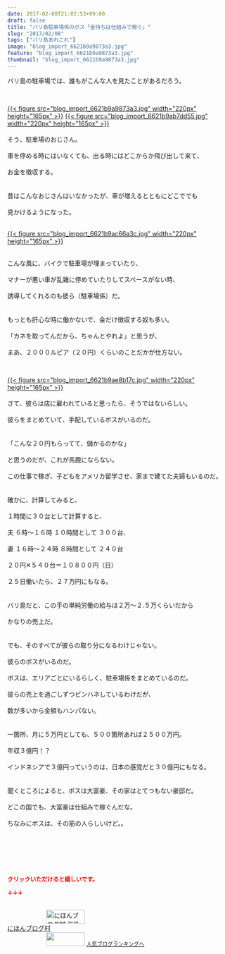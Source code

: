 ```yaml
---
date: 2017-02-08T21:02:53+09:00
draft: false
title: "バリ島駐車場係のボス「金持ちは仕組みで稼ぐ」"
slug: "2017/02/08"
tags: ["バリ島あれこれ"]
image: "blog_import_6621b9a9873a3.jpg"
feature: "blog_import_6621b9a9873a3.jpg"
thumbnail: "blog_import_6621b9a9873a3.jpg"
---
```

<p>バリ島の駐車場では、誰もがこんな人を見たことがあるだろう。</p><p> </p><p><a href="blog_import_6621b9a9a4038.jpg">{{< figure src="blog_import_6621b9a9873a3.jpg" width="220px" height="165px" >}}</a> <a href="blog_import_6621b9ab9b1f9.jpg">{{< figure src="blog_import_6621b9ab7dd55.jpg" width="220px" height="165px" >}}</a><br/><br/>そう、駐車場のおじさん。<br/><br/>車を停める時にはいなくても、出る時にはどこからか飛び出して来て、<br/><br/>お金を徴収する。<br/><br/><br/>昔はこんなおじさんはいなかったが、車が増えるとともにどこででも<br/><br/>見かけるようになった。<br/> </p><p><a href="blog_import_6621b9ac80c75.jpg">{{< figure src="blog_import_6621b9ac66a3c.jpg" width="220px" height="165px" >}}</a></p><p><br/>こんな風に、バイクで駐車場が埋まっていたり、<br/><br/>マナーが悪い車が乱雑に停めていたりしてスペースがない時、<br/><br/>誘導してくれるのも彼ら（駐車場係）だ。<br/><br/><br/>もっとも肝心な時に働かないで、金だけ徴収する奴も多い。<br/><br/>「カネを取ってんだから、ちゃんとやれよ」と思うが、<br/><br/>まあ、２０００ルピア（２０円）くらいのことだかが仕方ない。</p><p> </p><p><a href="blog_import_6621b9aeab276.jpg">{{< figure src="blog_import_6621b9ae8b17c.jpg" width="220px" height="165px" >}}</a><br/><br/>さて、彼らは店に雇われていると思ったら、そうではないらしい。<br/><br/>彼らをまとめていて、手配しているボスがいるのだ。<br/><br/><br/>「こんな２０円もらってて、儲かるのかな」<br/><br/>と思うのだが、これが馬鹿にならない。<br/><br/>この仕事で稼ぎ、子どもをアメリカ留学させ、家まで建てた夫婦もいるのだ。<br/><br/><br/>確かに、計算してみると、<br/><br/>１時間に３０台として計算すると、<br/><br/>夫 ６時～１６時 １０時間として ３００台、<br/><br/>妻 １６時～２４時 ８時間として ２４０台<br/><br/>２０円✕５４０台＝１０８００円（日）<br/><br/>２５日働いたら、２７万円にもなる。<br/><br/><br/>バリ島だと、この手の単純労働の給与は２万～２.５万くらいだから<br/><br/>かなりの売上だ。<br/><br/><br/>でも、そのすべてが彼らの取り分になるわけじゃない。<br/><br/>彼らのボスがいるのだ。<br/><br/>ボスは、エリアごとにいるらしく、駐車場係をまとめているのだ。<br/><br/>彼らの売上を過ごしずつピンハネしているわけだが、<br/><br/>数が多いから金額もハンパない。<br/><br/><br/>一箇所、月に５万円としても、５００箇所あれば２５００万円。<br/><br/>年収３億円！？<br/><br/>インドネシアで３億円っていうのは、日本の感覚だと３０億円にもなる。<br/><br/><br/>聞くところによると、ボスは大富豪、その家はとてつもない豪邸だ。<br/><br/>どこの国でも、大富豪は仕組みで稼ぐんだな。<br/><br/>ちなみにボスは、その筋の人らしいけど。。</p><p> </p><p> </p> <p><font color="#ff0000" size="2"><strong>クリックいただけると嬉しいです。</strong></font></p><p><font color="#ff0000" size="2"><strong>↓↓↓</strong></font></p><p><br/><a href="ranking.html?p_cid=01260127" target="_blank"><img alt="にほんブログ村 海外生活ブログ バリ島情報へ" border="0" height="31" src="data:image/svg+xml;charset=utf-8,%3Csvg%20xmlns%3D%22http%3A%2F%2Fwww.w3.org%2F2000%2Fsvg%22%20title%3D%22Placeholder%20for%20Images%22%20role%3D%22presentation%22%20viewBox%3D%220%200%2088%2031%22%20%2F%3E" width="88" data-src="https://img-proxy.blog-video.jp/images?url=http%3A%2F%2Foverseas.blogmura.com%2Fbali%2Fimg%2Fbali88_31.gif" style="aspect-ratio: auto 88 / 31;"/><noscript><img alt="にほんブログ村 海外生活ブログ バリ島情報へ" border="0" height="31" src="https://img-proxy.blog-video.jp/images?url=http%3A%2F%2Foverseas.blogmura.com%2Fbali%2Fimg%2Fbali88_31.gif" width="88"></noscript></a><br/><a href="ranking.html?p_cid=01260127" target="_blank">にほんブログ村</a><br/><a href="link.php?1804582" title="人気ブログランキングへ"><img border="0" height="31" src="data:image/svg+xml;charset=utf-8,%3Csvg%20xmlns%3D%22http%3A%2F%2Fwww.w3.org%2F2000%2Fsvg%22%20title%3D%22Placeholder%20for%20Images%22%20role%3D%22presentation%22%20viewBox%3D%220%200%2088%2031%22%20%2F%3E" width="88" data-src="https://blog.with2.net/img/banner/banner_22.gif" style="aspect-ratio: auto 88 / 31;"/><noscript><img border="0" height="31" src="https://blog.with2.net/img/banner/banner_22.gif" width="88"></noscript></a> <a href="link.php?1804582" style="font-size: 12px;">人気ブログランキングへ</a></p>

